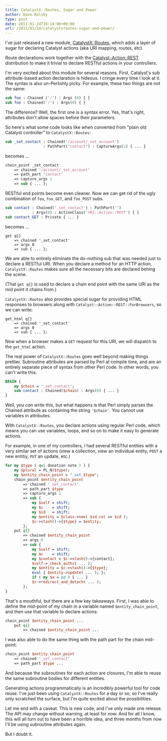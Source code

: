 ```yaml
---
title: CatalystX::Routes, Sugar and Power
author: Dave Rolsky
type: post
date: 2011-01-24T16:14:06+00:00
url: /2011/01/24/catalystxroutes-sugar-and-power/
---
```


I've just released a new module, [CatalystX::Routes][1], which adds a layer of sugar for declaring
Catalyst actions (aka URI mapping, routes, etc).

Route declarations work together with the [Catalyst::Action::REST][2] distribution to make it
trivial to declare RESTful actions in your controllers.

I'm very excited about this module for several reasons. First, Catalyst's sub attribute-based action
declaration is hideous. I cringe every time I look at it. The syntax is also un-Perlishly picky. For
example, these two things are not the same:

```perl
sub foo : Chained ('/') : Args (0) { }
sub foo : Chained('/') : Args(0) { }
```

The difference? Well, the first one is a syntax error. Yes, that's right, attributes don't allow
spaces before their parameters.

So here's what some code looks like when converted from "plain old Catalyst controller" to
`CatalystX::Routes`:

```perl
sub _set_contact : Chained('/account/_set_account')
                 : PathPart('contact') : CaptureArgs(1) { ... }
```

becomes ...

```perl
chain_point _set_contact
    => chained '/account/_set_account'
    => path_part 'contact'
    => capture_args 1
    => sub { ... };
```

RESTful end points become even cleaner. Now we can get rid of the ugly combination of `foo`,
`foo_GET`, and `foo_POST` subs.

```perl
sub contact : Chained('_set_contact') : PathPart('')
            : Args(0) : ActionClass('+R2::Action::REST') { }
sub contact_GET : Private { ... }
```

becomes ...

```
get q{}
    => chained '_set_contact'
    => args 0
    => sub { ... };
```

We are able to entirely eliminate the do-nothing sub that was needed just to declare a RESTful URI.
When you declare a method for an HTTP action, `CatalystX::Routes` makes sure all the necessary bits
are declared behing the scene.

(That `get q{}` is used to declare a chain end point with the same URI as the mid point it chains
from.)

`CatalystX::Routes` also provides special sugar for providing HTML responses to browsers along with
`Catalyst::Action::REST::ForBrowsers`, so we can write:

```
get_html q{}
    => chained '_set_contact'
    => args 0
    => sub { ... };
```

Now when a browser makes a `GET` request for this URI, we will dispatch to the `get_html` action.

The real power of `CatalystX::Routes` goes well beyond making things prettier. Subroutine attributes
are parsed by Perl at compile time, and are an entirely separate piece of syntax from other Perl
code. In other words, you can't write this:

```perl
BEGIN {
    my $chain = '_set_contact';
    sub contact : Chained($chain) : Args(0) { ... }
}
```

Well, you _can_ write this, but what happens is that Perl simply parses the Chained attribute as
containing the string `'$chain'`. You cannot use variables in attributes.

With `CatalystX::Routes`, you declare actions using regular Perl code, which means you can use
variables, loops, and so on to make it easy to generate actions.

For example, in one of my controllers, I had several RESTful entities with a very similar set of
actions (view a collection, view an individual entity, `POST` a new entitiy, `PUT` an update, etc.)

```perl
for my $type ( qw( donation note ) ) {
    my $plural = PL_N($type);
    my $entity_chain_point = "_set_$type";
    chain_point $entity_chain_point
        => chained '_set_contact'
        => path_part $type
        => capture_args 1
        => sub {
            my $self = shift;
            my $c    = shift;
            my $id   = shift;
            my $entity = $class->new( $id_col => $id );
            $c->stash()->{$type} = $entity;
        };
    put q{}
        => chained $entity_chain_point
        => args 0
        => sub {
            my $self = shift;
            my $c    = shift;
            my $contact = $c->stash()->{contact};
            $self->_check_authz( ... );
            my $entity = $c->stash()->{$type};
            eval { $entity->update( ... ); };
            if ( my $e = $@ ) { ... }
            $c->redirect_and_detach( ... );
        };
}
```

That's a mouthful, but there are a few key takeaways. First, I was able to define the mid-point of
my chain in a variable named `$entity_chain_point`, and then use that variable to declare actions:

```perl
chain_point $entity_chain_point ...
    put q{}
        => chained $entity_chain_point ...
```

I was also able to do the same thing with the path part for the chain mid-point:

```perl
chain_point $entity_chain_point
    => chained '_set_contact'
    => path_part $type ...
```

And because the subroutines for each action are closures, I'm able to reuse the same subroutine
bodies for different entities.

Generating actions programmatically is an incredibly powerful tool for code reuse. I've just been
using `CatalystX::Routes` for a day or so, so I've really only scratched the surface, but I'm quite
excited about the possibilities.

Let me end with a caveat. This is new code, and I've only made one release. The API may change
without warning, at least for now. And for all I know, this will all turn out to have been a
horrible idea, and three months from now I'll be using subroutine attributes again.

But I doubt it.

[1]: http://frepan.org/~drolsky/CatalystX-Routes-0.01/lib/CatalystX/Routes.pm
[2]: http://search.cpan.org/dist/Catalyst-Action-REST
